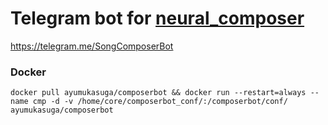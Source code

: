 # Telegram bot for [neural_composer](https://github.com/zhebrak/neural_composer)

https://telegram.me/SongComposerBot

### Docker
```
docker pull ayumukasuga/composerbot && docker run --restart=always --name cmp -d -v /home/core/composerbot_conf/:/composerbot/conf/ ayumukasuga/composerbot
```
